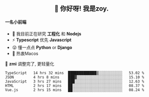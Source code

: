 <h2 align="center">👋 你好呀! 我是zoy.</h2>

#### 一名小前端

- 🌱 我目前正在研究 **工程化** 和 **Nodejs**
- ⚡ **Typescript** 优先 **Javascript**
- 😜 懂一点点 **Python** or **Django**
- 🚀 热衷Macos

🌟 **zmi** 调整完了, 更轻量化




<!--
**l-zoy/l-zoy** is a ✨ _special_ ✨ repository because its `README.md` (this file) appears on your GitHub profile.

Here are some ideas to get you started:

- 🔭 I’m currently working on ...
- 🌱 I’m currently learning ...
- 👯 I’m looking to collaborate on ...
- 🤔 I’m looking for help with ...
- 💬 Ask me about ...
- 📫 How to reach me: ...
- 😄 Pronouns: ...
- ⚡ Fun fact: ...
-->

<!--START_SECTION:waka-->
```text
TypeScript   14 hrs 32 mins  █████████████▒░░░░░░░░░░░   53.02 % 
JSON         4 hrs 8 mins    ███▓░░░░░░░░░░░░░░░░░░░░░   15.10 % 
JavaScript   3 hrs 27 mins   ███░░░░░░░░░░░░░░░░░░░░░░   12.63 % 
HTML         2 hrs 17 mins   ██░░░░░░░░░░░░░░░░░░░░░░░   08.37 % 
Vue.js       2 hrs 15 mins   ██░░░░░░░░░░░░░░░░░░░░░░░   08.24 % 
```
<!--END_SECTION:waka-->
